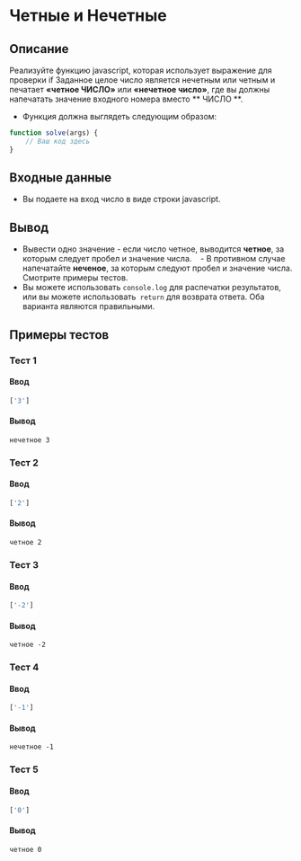 # Четные и Нечетные

## Описание
Реализуйте функцию javascript, которая использует выражение для проверки if
Заданное целое число является нечетным или четным и печатает **«четное ЧИСЛО»** или **«нечетное число»**, где вы должны напечатать значение входного номера вместо ** ЧИСЛО **.

- Функция должна выглядеть следующим образом:

```js
function solve(args) {
    // Ваш код здесь
}
```

## Входные данные
- Вы подаете на вход число в виде строки javascript.

## Вывод
- Вывести одно значение - если число четное, выводится **четное**, за которым следует пробел и значение числа.
   - В противном случае напечатайте **неченое**, за которым следуют пробел и значение числа. Смотрите примеры тестов.
- Вы можете использовать `console.log` для распечатки результатов, или вы можете использовать` return` для возврата ответа. Оба варианта являются правильными.

## Примеры тестов

### Тест 1

#### Ввод
```js
['3']
```

#### Вывод
```
нечетное 3
```

### Тест 2

#### Ввод
```js
['2']
```

#### Вывод
```
четное 2
```

### Тест 3

#### Ввод
```js
['-2']
```

#### Вывод
```
четное -2
```

### Тест 4

#### Ввод
```js
['-1']
```

#### Вывод
```
нечетное -1
```

### Тест 5

#### Ввод
```js
['0']
```

#### Вывод
```
четное 0
```
